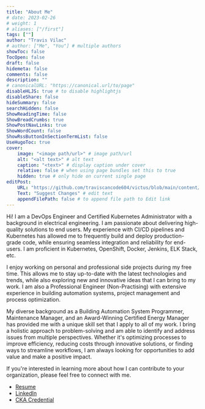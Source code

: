 ```yaml
---
title: "About Me"
# date: 2023-02-26
# weight: 1
# aliases: ["/first"]
tags: [""]
author: "Travis Vilac"
# author: ["Me", "You"] # multiple authors
showToc: false
TocOpen: false
draft: false
hidemeta: false
comments: false
description: ""
# canonicalURL: "https://canonical.url/to/page"
disableHLJS: true # to disable highlightjs
disableShare: false
hideSummary: false
searchHidden: false
ShowReadingTime: false
ShowBreadCrumbs: true
ShowPostNavLinks: true
ShowWordCount: false
ShowRssButtonInSectionTermList: false
UseHugoToc: true
cover:
    image: "<image path/url>" # image path/url
    alt: "<alt text>" # alt text
    caption: "<text>" # display caption under cover
    relative: false # when using page bundles set this to true
    hidden: true # only hide on current single page
editPost:
    URL: "https://github.com/traviscancode604/victus/blob/main/content/about.md"
    Text: "Suggest Changes" # edit text
    appendFilePath: false # to append file path to Edit link
---
```


Hi! I am a DevOps Engineer and Certified Kubernetes Administrator with a background in electrical engineering. I am passionate about delivering high-quality solutions to end users. My experience with CI/CD pipelines and Kubernetes has allowed me to frequently build and deploy production-grade code, while ensuring seamless integration and reliability for end-users. I am proficient in Kubernetes, OpenShift, Docker, Jenkins, ELK Stack, etc.

I enjoy working on personal and professional side projects during my free time. This allows me to stay up-to-date with the latest technologies and trends, while also exploring new and innovative ideas that I can bring to my work. I am also a Professional Engineer (Non-Practising) with extensive experience in building automation systems, project management and process optimization.

My diverse background as a Building Automation System Programmer, Maintenance Manager, and an Award-Winning Certified Energy Manager has provided me with a unique skill set that I apply to all of my work. I bring a holistic approach to problem-solving and am able to identify and address issues from multiple perspectives. Whether it's optimizing processes to improve efficiency, reducing costs through innovative solutions, or finding ways to streamline workflows, I am always looking for opportunities to add value and make a positive impact.

If you're interested in learning more about how I can contribute to your organization, please feel free to connect with me.

- [Resume](../resume.pdf)
- [LinkedIn](https://www.linkedin.com/in/travis-vilac-b5140a27/)
- [CKA Credential](https://www.credly.com/badges/1cfc10d7-687f-4de6-a099-e6dfbc76cd8b/public_url)
